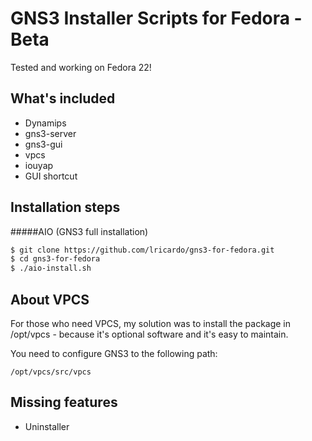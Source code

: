 # GNS3 Installer Scripts for Fedora - Beta

Tested and working on Fedora 22!

What's included
---------------
* Dynamips
* gns3-server
* gns3-gui
* vpcs
* iouyap
* GUI shortcut

Installation steps
------------------
#####AIO (GNS3 full installation)

```bash
$ git clone https://github.com/lricardo/gns3-for-fedora.git
$ cd gns3-for-fedora
$ ./aio-install.sh
```
About VPCS
----------
For those who need VPCS, my solution was to install the package in /opt/vpcs - because it's optional software and it's easy to maintain.

You need to configure GNS3 to the following path:

```
/opt/vpcs/src/vpcs
```

Missing features
-----------------
* Uninstaller

